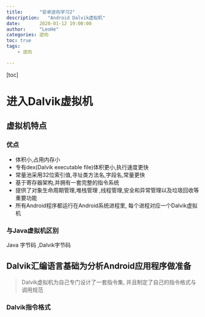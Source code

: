 ```yaml
---
title:      "安卓逆向学习2"
description:   "Android Dalvik虚拟机"
date:       2020-01-12 19:00:00
author:     "LeoHe"
categories: 逆向
toc: true
tags:
    - 逆向

---
```


[toc]

# 进入Dalvik虚拟机



## 虚拟机特点

### 优点

- 体积小,占用内存小
- 专有dex(Dalvik executable file)体积更小,执行速度更快
- 常量池采用32位索引值,寻址类方法名,字段名,常量更快
- 基于寄存器架构,并拥有一套完整的指令系统
- 提供了对象生命周期管理,堆栈管理 ,线程管理,安全和异常管理以及垃圾回收等重要功能
- 所有Android程序都运行在Android系统进程里, 每个进程对应一个Dalvik虚拟机



### 与Java虚拟机区别

Java 字节码 ,Dalvik字节码



<!-- more --> 

## Dalvik汇编语言基础为分析Android应用程序做准备

> Dalvik虚拟机为自己专门设计了一套指令集, 并且制定了自己的指令格式与调用规范

### Dalvik指令格式

